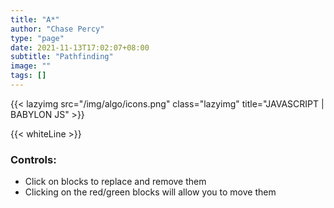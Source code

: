 ```yaml
---
title: "A*"
author: "Chase Percy"
type: "page"
date: 2021-11-13T17:02:07+08:00
subtitle: "Pathfinding"
image: ""
tags: []
---
```


{{< lazyimg src="/img/algo/icons.png" class="lazyimg" title="JAVASCRIPT | BABYLON JS" >}}

{{< whiteLine >}}

### Controls:
- Click on blocks to replace and remove them
- Clicking on the red/green blocks will allow you to move them
